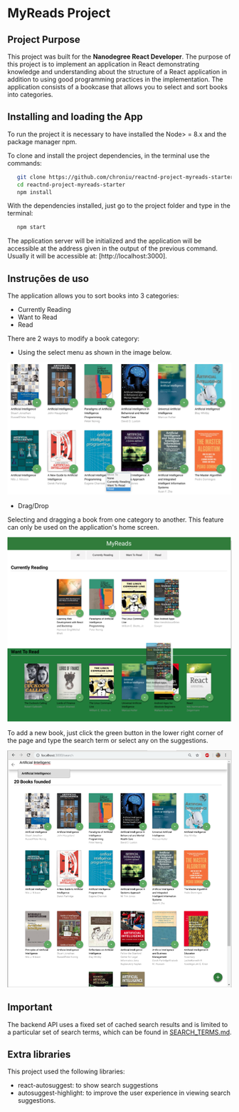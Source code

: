 # MyReads Project

## Project Purpose

This project was built for the **Nanodegree React Developer**. The purpose of this project is to implement an application in React demonstrating knowledge and understanding about the structure of a React application in addition to using good programming practices in the implementation. The application consists of a bookcase that allows you to select and sort books into categories.

## Installing and loading the App

To run the project it is necessary to have installed the Node> = 8.x and the package manager npm.

To clone and install the project dependencies, in the terminal use the commands:
```bash
   git clone https://github.com/chroniu/reactnd-project-myreads-starter.git
   cd reactnd-project-myreads-starter
   npm install
```

With the dependencies installed, just go to the project folder and type in the terminal:
```bash
   npm start
```

The application server will be initialized and the application will be accessible at the address given in the output of the previous command. Usually it will be accessible at: [http://localhost:3000].

## Instruções de uso

The application allows you to sort books into 3 categories:
- Currently Reading
- Want to Read 
- Read

There are 2 ways to modify a book category:

- Using the select menu as shown in the image below.

![Changing Category Menu](selecting-category.png "changing category using the menu")


- Drag/Drop

Selecting and dragging a book from one category to another. This feature can only be used on the application's home screen.

![Changing Category Drag/Drop](selecting-category-draging.png "changing category by dragging a book")


To add a new book, just click the green button in the lower right corner of the page and type the search term or select any on the suggestions.

![Searching](searching.png "searching")


## Important
The backend API uses a fixed set of cached search results and is limited to a particular set of search terms, which can be found in [SEARCH_TERMS.md](SEARCH_TERMS.md).


## Extra libraries 

This project used the following libraries:
 - react-autosuggest: to show search suggestions
 - autosuggest-highlight: to improve the user experience in viewing search suggestions.
 
